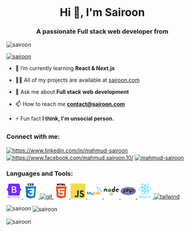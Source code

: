 <h1 align="center">Hi 👋, I'm Sairoon</h1>
<h3 align="center">A passionate Full stack web developer from</h3>

<p align="left"> <img src="https://komarev.com/ghpvc/?username=sairoon&label=Profile%20views&color=0e75b6&style=flat" alt="sairoon" /> </p>

<p align="left"> <a href="https://github.com/ryo-ma/github-profile-trophy"><img src="https://github-profile-trophy.vercel.app/?username=sairoon" alt="sairoon" /></a> </p>

- 🌱 I’m currently learning **React & Next.js**

- 👨‍💻 All of my projects are available at [sairoon.com](sairoon.com)

- 💬 Ask me about **Full stack web development**

- 📫 How to reach me **contact@sairoon.com**

- ⚡ Fun fact **I think, I'm unsocial person.**

<h3 align="left">Connect with me:</h3>
<p align="left">
<a href="https://linkedin.com/in/https://www.linkedin.com/in/mahmud-sairoon" target="blank"><img align="center" src="https://raw.githubusercontent.com/rahuldkjain/github-profile-readme-generator/master/src/images/icons/Social/linked-in-alt.svg" alt="https://www.linkedin.com/in/mahmud-sairoon" height="30" width="40" /></a>
<a href="https://fb.com/https://www.facebook.com/mahmud.sairoon.10/" target="blank"><img align="center" src="https://raw.githubusercontent.com/rahuldkjain/github-profile-readme-generator/master/src/images/icons/Social/facebook.svg" alt="https://www.facebook.com/mahmud.sairoon.10/" height="30" width="40" /></a>
<a href="https://instagram.com/mahmud-sairoon" target="blank"><img align="center" src="https://raw.githubusercontent.com/rahuldkjain/github-profile-readme-generator/master/src/images/icons/Social/instagram.svg" alt="mahmud-sairoon" height="30" width="40" /></a>
</p>

<h3 align="left">Languages and Tools:</h3>
<p align="left"> <a href="https://getbootstrap.com" target="_blank" rel="noreferrer"> <img src="https://raw.githubusercontent.com/devicons/devicon/master/icons/bootstrap/bootstrap-plain-wordmark.svg" alt="bootstrap" width="40" height="40"/> </a> <a href="https://www.w3schools.com/css/" target="_blank" rel="noreferrer"> <img src="https://raw.githubusercontent.com/devicons/devicon/master/icons/css3/css3-original-wordmark.svg" alt="css3" width="40" height="40"/> </a> <a href="https://git-scm.com/" target="_blank" rel="noreferrer"> <img src="https://www.vectorlogo.zone/logos/git-scm/git-scm-icon.svg" alt="git" width="40" height="40"/> </a> <a href="https://www.w3.org/html/" target="_blank" rel="noreferrer"> <img src="https://raw.githubusercontent.com/devicons/devicon/master/icons/html5/html5-original-wordmark.svg" alt="html5" width="40" height="40"/> </a> <a href="https://developer.mozilla.org/en-US/docs/Web/JavaScript" target="_blank" rel="noreferrer"> <img src="https://raw.githubusercontent.com/devicons/devicon/master/icons/javascript/javascript-original.svg" alt="javascript" width="40" height="40"/> </a> <a href="https://www.mysql.com/" target="_blank" rel="noreferrer"> <img src="https://raw.githubusercontent.com/devicons/devicon/master/icons/mysql/mysql-original-wordmark.svg" alt="mysql" width="40" height="40"/> </a> <a href="https://nodejs.org" target="_blank" rel="noreferrer"> <img src="https://raw.githubusercontent.com/devicons/devicon/master/icons/nodejs/nodejs-original-wordmark.svg" alt="nodejs" width="40" height="40"/> </a> <a href="https://www.php.net" target="_blank" rel="noreferrer"> <img src="https://raw.githubusercontent.com/devicons/devicon/master/icons/php/php-original.svg" alt="php" width="40" height="40"/> </a> <a href="https://reactjs.org/" target="_blank" rel="noreferrer"> <img src="https://raw.githubusercontent.com/devicons/devicon/master/icons/react/react-original-wordmark.svg" alt="react" width="40" height="40"/> </a> <a href="https://tailwindcss.com/" target="_blank" rel="noreferrer"> <img src="https://www.vectorlogo.zone/logos/tailwindcss/tailwindcss-icon.svg" alt="tailwind" width="40" height="40"/> </a> </p>

<p><img align="left" src="https://github-readme-stats.vercel.app/api/top-langs?username=sairoon&show_icons=true&locale=en&layout=compact" alt="sairoon" /></p>

<p>&nbsp;<img align="center" src="https://github-readme-stats.vercel.app/api?username=sairoon&show_icons=true&locale=en" alt="sairoon" /></p>

<p><img align="center" src="https://github-readme-streak-stats.herokuapp.com/?user=sairoon&" alt="sairoon" /></p>
